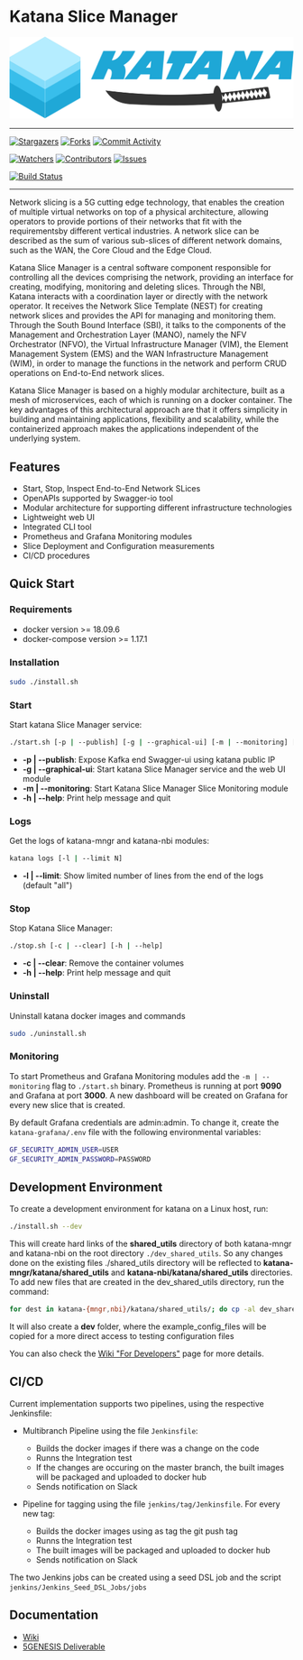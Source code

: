 # Katana Slice Manager

![Katana Logo](./katana-ui/ui/static/images/katana-logo.svg)

----------

[![Stargazers](https://img.shields.io/github/stars/medianetlab/katana-slice_manager?style=for-the-badge)](https://github.com/medianetlab/katana-slice_manager/stargazers)
[![Forks](https://img.shields.io/github/forks/medianetlab/katana-slice_manager?style=for-the-badge)](https://github.com/medianetlab/katana-slice_manager/network/members)
[![Commit Activity](https://img.shields.io/github/commit-activity/m/medianetlab/katana-slice_manager?style=for-the-badge)](https://github.com/medianetlab/katana-slice_manager/graphs/commit-activity)

[![Watchers](https://img.shields.io/github/watchers/medianetlab/katana-slice_manager?style=for-the-badge)](https://github.com/medianetlab/katana-slice_manager/watchers)
[![Contributors](https://img.shields.io/github/contributors/medianetlab/katana-slice_manager?style=for-the-badge)](https://github.com/medianetlab/katana-slice_manager/graphs/contributors)
[![Issues](https://img.shields.io/github/issues/medianetlab/katana-slice_manager?style=for-the-badge)](https://github.com/medianetlab/katana-slice_manager/issues)

[![Build Status](http://143.233.127.12:8080/buildStatus/icon?job=Katana-Workspace%2FKatanaPipeline%2Fmaster)](http://143.233.127.12:8080/job/Katana-Workspace/job/KatanaPipeline/job/master/)

----------

Network slicing is a 5G cutting edge technology, that enables the creation of multiple virtual networks on top of a physical architecture, allowing operators to provide portions of their networks that fit with the requirementsby different vertical industries. A network slice can be described as the sum of various sub-slices of different network domains, such as the WAN, the Core Cloud and the Edge Cloud.

Katana Slice Manager is a central software component responsible for controlling all the devices comprising the network, providing an interface for creating, modifying, monitoring and deleting slices. Through the NBI, Katana interacts with a coordination layer or directly with the network operator. It receives the Network Slice Template (NEST) for creating network slices and provides the API for managing and monitoring them. Through the South Bound Interface (SBI), it talks to the components of the Management and Orchestration Layer (MANO), namely the NFV Orchestrator (NFVO), the Virtual Infrastructure Manager (VIM), the Element Management System (EMS) and the WAN Infrastructure Management (WIM), in order to manage the functions in the network and perform CRUD operations on End-to-End network slices.

Katana Slice Manager is based on a highly modular architecture, built as a mesh of microservices, each of which is running on a docker container. The key advantages of this architectural approach are that it offers simplicity in building and maintaining applications, flexibility and scalability, while the containerized approach makes the applications independent of the underlying system.

## Features

- Start, Stop, Inspect End-to-End Network SLices
- OpenAPIs supported by Swagger-io tool
- Modular architecture for supporting different infrastructure technologies
- Lightweight web UI
- Integrated CLI tool
- Prometheus and Grafana Monitoring modules
- Slice Deployment and Configuration measurements
- CI/CD procedures

## Quick Start

### Requirements

- docker version >= 18.09.6
- docker-compose version >= 1.17.1

### Installation

```bash
sudo ./install.sh
```

### Start

Start katana Slice Manager service:

```bash
./start.sh [-p | --publish] [-g | --graphical-ui] [-m | --monitoring] [-h | --help]
```

- __-p | --publish__: Expose Kafka end Swagger-ui using katana public IP
- __-g | --graphical-ui__: Start katana Slice Manager service and the web UI module
- __-m | --monitoring__: Start Katana Slice Manager Slice Monitoring module
- __-h | --help__: Print help message and quit

### Logs

Get the logs of katana-mngr and katana-nbi modules:

```bash
katana logs [-l | --limit N]
```

- __-l | --limit__: Show limited number of lines from the end of the logs (default "all")

### Stop

Stop Katana Slice Manager:

```bash
./stop.sh [-c | --clear] [-h | --help]
```

- __-c | --clear__: Remove the container volumes
- __-h | --help__: Print help message and quit

### Uninstall

Uninstall katana docker images and commands

```bash
sudo ./uninstall.sh
```

### Monitoring

To start Prometheus and Grafana Monitoring modules add the `-m | --monitoring` flag to `./start.sh` binary. Prometheus is running at port __9090__ and Grafana at port __3000__. A new dashboard will be created on Grafana for every new slice that is created.

By default Grafana credentials are admin:admin. To change it, create the `katana-grafana/.env` file with the following environmental variables:

```bash
GF_SECURITY_ADMIN_USER=USER
GF_SECURITY_ADMIN_PASSWORD=PASSWORD
```

## Development Environment

To create a development environment for katana on a Linux host, run:

```bash
./install.sh --dev
```

This will create hard links of the __shared_utils__ directory of both katana-mngr and katana-nbi on the root directory `./dev_shared_utils`. So any changes done on the existing files ./shared_utils directory will be reflected to __katana-mngr/katana/shared_utils__ and __katana-nbi/katana/shared_utils__ directories. To add new files that are created in the dev_shared_utils directory, run the command:

```bash
for dest in katana-{mngr,nbi}/katana/shared_utils/; do cp -al dev_shared_utils/{PATH_TO_NEW_FILE} $dest; done
```

It will also create a **dev** folder, where the example_config_files will be copied for a more direct access to testing configuration files

You can also check the [Wiki "For Developers"](https://github.com/medianetlab/katana-slice_manager/wiki/developers) page for more details.

## CI/CD

Current implementation supports two pipelines, using the respective Jenkinsfile:

- Multibranch Pipeline using the file `Jenkinsfile`:

  - Builds the docker images if there was a change on the code
  - Runns the Integration test
  - If the changes are occuring on the master branch, the built images will be packaged and uploaded to docker hub
  - Sends notification on Slack

- Pipeline for tagging using the file `jenkins/tag/Jenkinsfile`. For every new tag:
  - Builds the docker images using as tag the git push tag
  - Runns the Integration test
  - The built images will be packaged and uploaded to docker hub
  - Sends notification on Slack

The two Jenkins jobs can be created using a seed DSL job and the script `jenkins/Jenkins_Seed_DSL_Jobs/jobs`

## Documentation

- [Wiki](https://github.com/medianetlab/katana-slice_manager/wiki)
- [5GENESIS Deliverable](https://5genesis.eu/wp-content/uploads/2019/10/5GENESIS_D3.3_v1.0.pdf)
